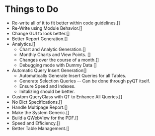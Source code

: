 # Things to Do

- Re-write all of it to fit better within code guidelines.[]
- Re-Write using Module Behavior.[]
- Change GUI to look better.[]
- Better Report Generation.[]
- Analytics.[]
  - Chart and Analytic Generation.[]
  - Monthly Charts and View Points. []
  - Changes over the course of a month.[]
  - Debugging mode with Dummy Data []
- Automatic Query Insert Generation[]
  - Automatically Generate Insert Queries for all Tables.
  - Generate Selection Queries -- Can be done through pyQT itself.
  - Ensure Speed and Indexes.
  - Initalizing should be better.
- Custom QueryClass with QT to Enhance All Queries.[]
- No Dict Specifications.[]
- Handle Multipage Report.[]
- Make the System Generic.[]
- Build a QWebView for the PDF.[]
- Speed and Efficiency.[]
- Better Table Management.[]

